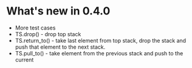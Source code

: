 # What's new in 0.4.0

* More test cases
* TS.drop() - drop top stack
* TS.return_to() - take last element from top stack, drop the stack and push that element to the next stack.
* TS.pull_to() - take element from the previous stack and push to the current
